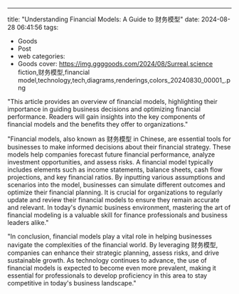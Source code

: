 ---
title: "Understanding Financial Models: A Guide to 财务模型"
date: 2024-08-28 06:41:56
tags:
  - Goods
  - Post
  - web
categories:
  - Goods
cover: https://img.ggggoods.com/2024/08/Surreal,science fiction,财务模型,financial model,technology,tech,diagrams,renderings,colors_20240830_00001_.png

"This article provides an overview of financial models, highlighting their importance in guiding business decisions and optimizing financial performance. Readers will gain insights into the key components of financial models and the benefits they offer to organizations."

"Financial models, also known as 财务模型 in Chinese, are essential tools for businesses to make informed decisions about their financial strategy. These models help companies forecast future financial performance, analyze investment opportunities, and assess risks. A financial model typically includes elements such as income statements, balance sheets, cash flow projections, and key financial ratios. By inputting various assumptions and scenarios into the model, businesses can simulate different outcomes and optimize their financial planning. It is crucial for organizations to regularly update and review their financial models to ensure they remain accurate and relevant. In today's dynamic business environment, mastering the art of financial modeling is a valuable skill for finance professionals and business leaders alike."

"In conclusion, financial models play a vital role in helping businesses navigate the complexities of the financial world. By leveraging 财务模型, companies can enhance their strategic planning, assess risks, and drive sustainable growth. As technology continues to advance, the use of financial models is expected to become even more prevalent, making it essential for professionals to develop proficiency in this area to stay competitive in today's business landscape."
